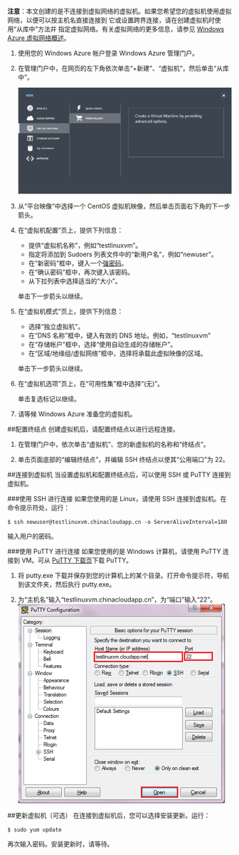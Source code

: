 <properties writer="kathydav" editor="tysonn" manager="jeffreyg" /> 

**注意**：本文创建的是不连接到虚拟网络的虚拟机。如果您希望您的虚拟机使用虚拟网络，以便可以按主机名直接连接到
它或设置跨界连接，请在创建虚拟机时使用“从库中”方法并
指定虚拟网络。有关虚拟网络的更多信息，请参见 [Windows Azure 虚拟网络概述](http://msdn.microsoft.com/library/azure/jj156007.aspx)。

1. 使用您的 Windows Azure 帐户登录 Windows Azure 管理门户。
2. 在管理门户中，在网页的左下角依次单击“+新建”、“虚拟机”，然后单击“从库中”。

	![新建虚拟机][Image1]

3. 从“平台映像”中选择一个 CentOS 虚拟机映像，然后单击页面右下角的下一步箭头。
	
4. 在“虚拟机配置”页上，提供下列信息：
	- 提供“虚拟机名称”，例如“testlinuxvm”。
	- 指定将添加到 Sudoers 列表文件中的“新用户名”，例如“newuser”。
	- 在“新密码”框中，键入一个[强密码](http://msdn.microsoft.com/zh-cn/library/ms161962.aspx)。
	- 在“确认密码”框中，再次键入该密码。
	- 从下拉列表中选择适当的“大小”。

	单击下一步箭头以继续。
	
5. 在“虚拟机模式”页上，提供下列信息：
	- 选择“独立虚拟机”。
	- 在“DNS 名称”框中，键入有效的 DNS 地址。例如，“testlinuxvm”
	- 在“存储帐户”框中，选择“使用自动生成的存储帐户”。
	- 在“区域/地缘组/虚拟网络”框中，选择将承载此虚拟映像的区域。

	单击下一步箭头以继续。

6. 在“虚拟机选项”页上，在“可用性集”框中选择“(无)”。

	单击复选标记以继续。
	
7. 请等候 Windows Azure 准备您的虚拟机。

##配置终结点
创建虚拟机后，请配置终结点以进行远程连接。

1. 在管理门户中，依次单击“虚拟机”、您的新虚拟机的名称和“终结点”。

2. 单击页面底部的“编辑终结点”，并编辑 SSH 终结点以使其“公用端口”为 22。

##连接到虚拟机
当设置虚拟机和配置终结点后，可以使用 SSH 或 PuTTY 连接到虚拟机。

###使用 SSH 进行连接
如果您使用的是 Linux，请使用 SSH 连接到虚拟机。在命令提示符处，运行：

	$ ssh newuser@testlinuxvm.chinacloudapp.cn -o ServerAliveInterval=180

输入用户的密码。

###使用 PuTTY 进行连接
如果您使用的是 Windows 计算机，请使用 PuTTY 连接到 VM。可从 [PuTTY 下载页][PuTTYDownLoad]下载 PuTTY。

1. 将 putty.exe 下载并保存到您的计算机上的某个目录。打开命令提示符，导航到该文件夹，然后执行 putty.exe。

2. 为“主机名”输入“testlinuxvm.chinacloudapp.cn”，为“端口”输入“22”。
![PuTTY 屏幕][Image6]

##更新虚拟机（可选）
在连接到虚拟机后，您可以选择安装更新。运行：

	$ sudo yum update

再次输入密码。安装更新时，请等待。


[PuTTYDownload]: http://www.puttyssh.org/download.html

[Image1]: ./media/create-and-configure-centos-vm-in-portal/CreateVM.png

[Image6]: ./media/create-and-configure-centos-vm-in-portal/putty.png

